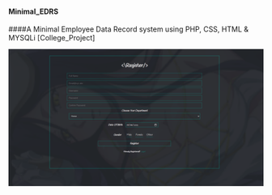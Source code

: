 #### Minimal_EDRS
####A Minimal Employee Data Record system using PHP, CSS, HTML &amp; MYSQLi [College_Project]

![preview](https://github.com/Sidmaz666/Minimal_EDRS/blob/main/preview.png?raw=true)
